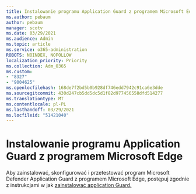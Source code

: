 ```yaml
---
title: Instalowanie programu Application Guard z programem Microsoft Edge
ms.author: pebaum
author: pebaum
manager: scotv
ms.date: 03/29/2021
ms.audience: Admin
ms.topic: article
ms.service: o365-administration
ROBOTS: NOINDEX, NOFOLLOW
localization_priority: Priority
ms.collection: Adm_O365
ms.custom:
- "8327"
- "9004625"
ms.openlocfilehash: 168de7f2bd5b0b928df746edd7942c91ca6e3dde
ms.sourcegitcommit: 430d247cb5dd5dc5d1f82d977456558dfd514277
ms.translationtype: MT
ms.contentlocale: pl-PL
ms.lasthandoff: 03/29/2021
ms.locfileid: "51421040"
---
```

# <a name="install-application-guard-with-microsoft-edge"></a>Instalowanie programu Application Guard z programem Microsoft Edge

Aby zainstalować, skonfigurować i przetestować program Microsoft Defender Application Guard z programem Microsoft Edge, postępuj zgodnie z instrukcjami w jak [zainstalować application Guard.](https://go.microsoft.com/fwlink/?linkid=2152021)